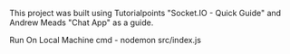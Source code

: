 This project was built using Tutorialpoints "Socket.IO - Quick Guide" and Andrew Meads "Chat App" as a guide.

Run On Local Machine
cmd - nodemon src/index.js